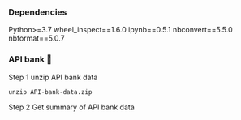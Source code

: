 ### Dependencies
Python>=3.7
wheel_inspect==1.6.0
ipynb==0.5.1
nbconvert==5.5.0
nbformat==5.0.7

### API bank  👋
Step 1 unzip API bank data

```console
unzip API-bank-data.zip 
```
Step 2 Get summary of API bank data


<!--
**sniffer-dog/sniffer-dog** is a ✨ _special_ ✨ repository because its `README.md` (this file) appears on your GitHub profile.

Here are some ideas to get you started:

- 🔭 I’m currently working on ...
- 🌱 I’m currently learning ...
- 👯 I’m looking to collaborate on ...
- 🤔 I’m looking for help with ...
- 💬 Ask me about ...
- 📫 How to reach me: ...
- 😄 Pronouns: ...
- ⚡ Fun fact: ...
-->

